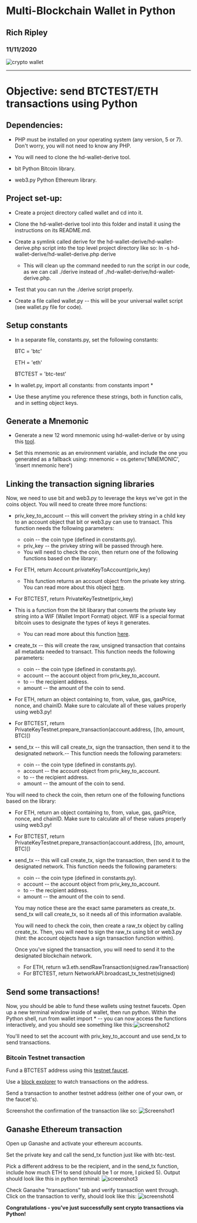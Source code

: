 # Multi-Blockchain Wallet in Python

## Rich Ripley
### 11/11/2020

![crypto wallet](https://camo.githubusercontent.com/6b238516fa8f3dfb4d3af8ef9828ffc1b614b242f22a4b2adc39ab6c97dcafa8/68747470733a2f2f7777772e656c657638636f6e2e636f6d2f77702d636f6e74656e742f75706c6f6164732f323031392f30322f446f2d492d6e6565642d612d63727970746f63757272656e63792d77616c6c65742e6a7067)

---

# Objective: send BTCTEST/ETH transactions using Python

## Dependencies:

 - PHP must be installed on your operating system (any version, 5 or 7). Don't worry, you will not need to know any PHP.

 - You will need to clone the hd-wallet-derive tool.

 - bit Python Bitcoin library.

 - web3.py Python Ethereum library.
 
## Project set-up:

 - Create a project directory called wallet and cd into it.

 - Clone the hd-wallet-derive tool into this folder and install it using the instructions on its README.md.

 - Create a symlink called derive for the hd-wallet-derive/hd-wallet-derive.php script into the top level project directory like so: ln -s hd-wallet-derive/hd-wallet-derive.php derive 

    - This will clean up the command needed to run the script in our code, as we can call ./derive instead of ./hd-wallet-derive/hd-wallet-derive.php.

 - Test that you can run the ./derive script properly.

 - Create a file called wallet.py -- this will be your universal wallet script (see wallet.py file for code).
 
## Setup constants

 - In a separate file, constants.py, set the following constants:

    BTC = 'btc'
    
    ETH = 'eth'
    
    BTCTEST = 'btc-test'

 - In wallet.py, import all constants: from constants import *

 - Use these anytime you reference these strings, both in function calls, and in setting object keys.

## Generate a Mnemonic

 - Generate a new 12 word mnemonic using hd-wallet-derive or by using this [tool](https://iancoleman.io/bip39/).

 - Set this mnemonic as an environment variable, and include the one you generated as a fallback using: mnemonic = os.getenv('MNEMONIC', 'insert mnemonic here')

## Linking the transaction signing libraries

Now, we need to use bit and web3.py to leverage the keys we've got in the coins object. You will need to create three more functions:

 - priv_key_to_account -- this will convert the privkey string in a child key to an account object that bit or web3.py can use to transact. This function needs the following parameters:

    - coin -- the coin type (defined in constants.py).
    - priv_key -- the privkey string will be passed through here.
    - You will need to check the coin, then return one of the following functions based on the library:

- For ETH, return Account.privateKeyToAccount(priv_key)
    - This function returns an account object from the private key string. You can read more about this object [here](https://web3js.readthedocs.io/en/v1.2.0/web3-eth-accounts.html#privatekeytoaccount).
- For BTCTEST, return PrivateKeyTestnet(priv_key)
- This is a function from the bit libarary that converts the private key string into a WIF (Wallet Import Format) object. WIF is a special format bitcoin uses to designate the types of keys it generates.
    - You can read more about this function [here](https://ofek.dev/bit/dev/api.html).
- create_tx -- this will create the raw, unsigned transaction that contains all metadata needed to transact. This function needs the following parameters:
    - coin -- the coin type (defined in constants.py).
    - account -- the account object from priv_key_to_account.
    - to -- the recipient address.
    - amount -- the amount of the coin to send.
- For ETH, return an object containing to, from, value, gas, gasPrice, nonce, and chainID. Make sure to calculate all of these values properly using web3.py!
- For BTCTEST, return PrivateKeyTestnet.prepare_transaction(account.address, [(to, amount, BTC)])
- send_tx -- this will call create_tx, sign the transaction, then send it to the designated network.-- This function needs the following parameters:

    - coin -- the coin type (defined in constants.py).
    - account -- the account object from priv_key_to_account.
    - to -- the recipient address.
    - amount -- the amount of the coin to send.
    
You will need to check the coin, then return one of the following functions based on the library:

- For ETH, return an object containing to, from, value, gas, gasPrice, nonce, and chainID. Make sure to calculate all of these values properly using web3.py!
- For BTCTEST, return PrivateKeyTestnet.prepare_transaction(account.address, [(to, amount, BTC)])
- send_tx -- this will call create_tx, sign the transaction, then send it to the designated network. This function needs the following parameters:

    - coin -- the coin type (defined in constants.py).
    - account -- the account object from priv_key_to_account.
    - to -- the recipient address.
    - amount -- the amount of the coin to send.
    
    You may notice these are the exact same parameters as create_tx. send_tx will call create_tx, so it needs all of this information available.

    You will need to check the coin, then create a raw_tx object by calling create_tx. Then, you will need to sign the raw_tx using bit or web3.py (hint: the account objects have a sign transaction function within).

    Once you've signed the transaction, you will need to send it to the designated blockchain network.

    - For ETH, return w3.eth.sendRawTransaction(signed.rawTransaction)
    - For BTCTEST, return NetworkAPI.broadcast_tx_testnet(signed)

## Send some transactions!

Now, you should be able to fund these wallets using testnet faucets. Open up a new terminal window inside of wallet, then run python. Within the Python shell, run from wallet import * -- you can now access the functions interactively, and you should see something like this:![screenshot2](https://user-images.githubusercontent.com/65874272/98889437-2ebfab80-2457-11eb-8be3-35f9a767dc62.png)

You'll need to set the account with priv_key_to_account and use send_tx to send transactions.

### Bitcoin Testnet transaction

Fund a BTCTEST address using this [testnet faucet](https://testnet-faucet.mempool.co).

Use a [block explorer](https://tbtc.bitaps.com) to watch transactions on the address.

Send a transaction to another testnet address (either one of your own, or the faucet's).

Screenshot the confirmation of the transaction like so:
![Screenshot1](https://user-images.githubusercontent.com/65874272/98888870-084d4080-2456-11eb-8b54-6d4b028c85c3.png)

## Ganashe Ethereum transaction

Open up Ganashe and activate your ethereum accounts.

Set the private key and call the send_tx function just like with btc-test.

Pick a different address to be the recipient, and in the send_tx function, include how much ETH to send (should be 1 or more, I picked 5). Output should look like this in python terminal: ![screenshot3](https://user-images.githubusercontent.com/65874272/98889857-fa98ba80-2457-11eb-81a6-734f5586e690.png)

Check Ganashe "transactions" tab and verify transaction went through. Click on the transaction to verify, should look like this: ![screenshot4](https://user-images.githubusercontent.com/65874272/98889987-3cc1fc00-2458-11eb-901e-a0b83e04256d.png)

**Congratulations - you've just successfully sent crypto transactions via Python!**

